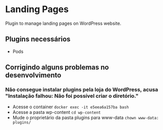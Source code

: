 # Landing Pages
Plugin to manage landing pages on WordPress website.

## Plugins necessários

- Pods

## Corrigindo alguns problemas no desenvolvimento

### Não consegue instalar plugins pela loja do WordPress, acusa "Instalação falhou: Não foi possível criar o diretório."

- Acesse o container `docker exec -it e5eea6a157ba bash`
- Acesse a pasta wp-content `cd wp-content`
- Mude o proprietário da pasta plugins para www-data `chown www-data: plugins/`
